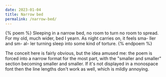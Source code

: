 ```yaml
---
date: 2023-01-04
title: Narrow bed
permalink: /narrow-bed/
---
```


{% poem %}
Sleeping in
a narrow
bed, no
room to
turn no
room to
spread.
For my old, much wider, bed I yearn.
As night
carries
on, it
feels
sma-
ller
and
sm-
al-
ler
turning sleep into
some kind of torture.
{% endpoem %}

The conceit here is fairly obvious, but the idea amused me: the poem is
forced into a narrow format for the most part, with the "smaller and smaller"
section becoming smaller and smaller. If it's not displayed in a monospace
font then the line lengths don't work as well, which is mildly annoying.